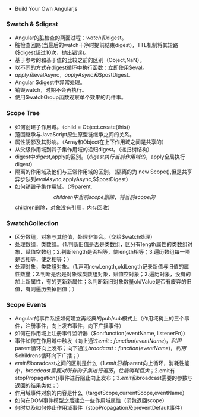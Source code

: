  - Build Your Own Angularjs

### $watch & $digest

 - Angular的脏检查的两面过程：$watch和$digest。
 - 脏检查回路(当最后的watch干净时提前结束digest)，TTL机制将其短路($digest超过10次，抛出错误)。
 - 基于参考的和基于值的比较之前的区别（Object,NaN）。
 - 以不同的方式在digest循环中执行函数：立即使用$eval。
 - $apply和$evalAsync，$applyAsync和$$postDigest。
 - Angular $digest中异常处理。
 - 销毁watch，时期不会再执行。
 - 使用$watchGroup函数观察单个效果的几件事。

### Scope Tree

 - 如何创建子作用域。（child = Object.create(this)）
 - 范围继承与JavaScript原生原型链继承之间的关系。
 - 属性阴影及其影响。（Array和Object在上下作用域之间是共享的）
 - 从父级作用域到其子集作用域的递归digest。（递归树结构）
 - digest中$digest,$apply的区别。（$digest执行当前作用域的，$apply全局执行digest）
 - 隔离的作用域及他们与正常作用域的区别。（隔离的为 new Scope(),但是共享异步队列$evalAsync,$applyAsync,$$postDigest）
 - 如何销毁子集作用域。（将parent.$$children中当前scope删除，将当前scope的$$children删除，对象没有引用，内存回收）

### $watchCollection

 - 区分数组，对象与其他值，处理非集合。（交给$watch处理）
 - 处理数组，类数组。（1.判断旧值是否是类数组，区分有length属性的类数组对象，赋值空数组；2.判断length是否相等，使length相等；3.遍历数组每一项是否相等，使之相等；）
 - 处理对象，类数组对象。（1.声明newLength,oldLength记录新值与旧值的属性数量；2.判断是否是对象或类数组对象，赋值空对象；2.遍历对象，没有的加上新属性，有的更新新属性；3.判断新旧对象数量oldValue是否有废弃的旧值，有则遍历去掉旧值；）

### Scope Events

 - Angular的事件系统如何建立再经典的pub/sub模式上（作用域树上的三个事件，注册事件，向上发布事件，向下广播事件）
 - 如何在作用域上注册事件监听器（$on:function(eventName, listenerFn)）
 - 事件如何在作用域中触发（向上通过$emit:function(eventName)，利用$parent循环向上发布；向下通过$broadcast:function(eventName)，利用$$childrens循环向下广播；）
 - $emit和$boradcast之间的区别是什么（1.$emit沿着$parent向上循环，消耗性能小，$broadcast需要对所有的子集进行遍历，性能消耗巨大；2.$emit有stopPropagation()事件进行阻止向上发布；3.$emit和$broadcast需要的参数与返回的结果类似；）
 - 作用域事件对象的内容是什么（targetScope,currentScope,eventName）
 - 如何在DOM事件模型之后建立一些作用域属性（闭包返回scope）
 - 何时以及如何停止作用域事件（stopPropagation及preventDefault事件）